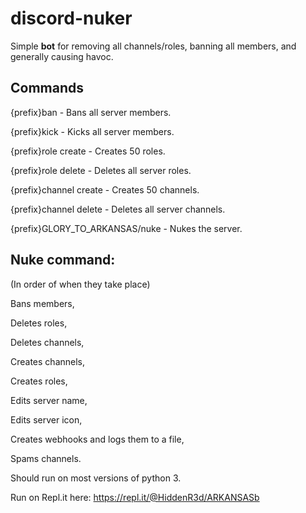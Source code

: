 # discord-nuker

 Simple **bot** for removing all channels/roles, banning all members, and generally causing havoc.



## Commands


{prefix}ban - Bans all server members.

{prefix}kick - Kicks all server members.

{prefix}role create - Creates 50 roles.

{prefix}role delete - Deletes all server roles.

{prefix}channel create - Creates 50 channels.

{prefix}channel delete - Deletes all server channels.

{prefix}GLORY_TO_ARKANSAS/nuke - Nukes the server.



## Nuke command:

(In order of when they take place)

Bans members,

Deletes roles,

Deletes channels,

Creates channels,

Creates roles,

Edits server name,

Edits server icon,

Creates webhooks and logs them to a file,

Spams channels.




Should run on most versions of python 3.

Run on Repl.it here: https://repl.it/@HiddenR3d/ARKANSASb
